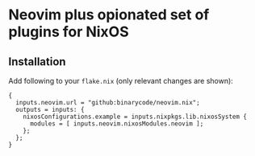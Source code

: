 # Neovim plus opionated set of plugins for NixOS

## Installation

Add following to your `flake.nix` (only relevant changes are shown):

```
{
  inputs.neovim.url = "github:binarycode/neovim.nix";
  outputs = inputs: {
    nixosConfigurations.example = inputs.nixpkgs.lib.nixosSystem {
      modules = [ inputs.neovim.nixosModules.neovim ];
    };
  };
}
```
